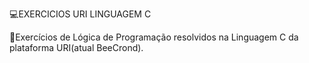 :computer:EXERCICIOS URI LINGUAGEM C

:rotating_light:Exercícios de Lógica de Programação resolvidos na Linguagem C da plataforma URI(atual BeeCrond).
